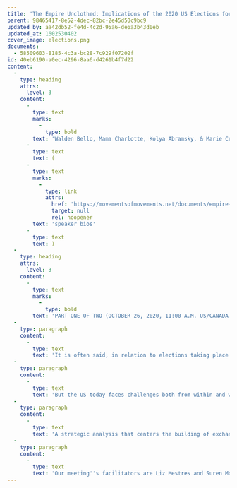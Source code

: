 ```yaml
---
title: 'The Empire Unclothed: Implications of the 2020 US Elections for Humanity and Mother Earth'
parent: 98465417-8e52-4dec-82bc-2e45d50c9bc9
updated_by: aa42db52-fe4d-4c2d-95a6-de6a3b43d0eb
updated_at: 1602530402
cover_image: elections.png
documents:
  - 58509603-8185-4c3a-bc28-7c929f07202f
id: 40eb6190-a0ec-4296-8aa6-d4261b4f7d22
content:
  -
    type: heading
    attrs:
      level: 3
    content:
      -
        type: text
        marks:
          -
            type: bold
        text: 'Walden Bello, Mama Charlotte, Kolya Abramsky, & Marie Cruz Soto speak to the US Elections and their implications for humanity & Mother Earth '
      -
        type: text
        text: (
      -
        type: text
        marks:
          -
            type: link
            attrs:
              href: 'https://movementsofmovements.net/documents/empire-unclothed-speaker-bios'
              target: null
              rel: noopener
        text: 'speaker bios'
      -
        type: text
        text: )
  -
    type: heading
    attrs:
      level: 3
    content:
      -
        type: text
        marks:
          -
            type: bold
        text: 'PART ONE OF TWO (OCTOBER 26, 2020, 11:00 A.M. US/CANADA EASTERN DAYLIGHT TIME)'
  -
    type: paragraph
    content:
      -
        type: text
        text: 'It is often said, in relation to elections taking place in the US, that “The whole world is watching." This is perhaps never more so however than this year, in November 2020. This is the case for many reasons, some more obvious than others, but most attributable to or consequent on the fact that the US is the most powerful imperial power. This time, it’s also a function of having a person as president who has swung the country and its politics to the extreme right and normalized a political culture of deceit, manipulation, and abuse – and which is resonating with similar tendencies that have arisen across the world, and especially in sub-imperial powers, as one outcome among many, of neoliberalism. '
  -
    type: paragraph
    content:
      -
        type: text
        text: 'But the US today faces challenges both from within and without, most of its own making. The white supremacy that defines the US republic is today being challenged from the streets and in popular culture by African Americans, Latinx, Indigenous, other people of color, together with self-defined white progressives and allies. Although the rebellion today recalls a previous, near-decade-long broad challenge, the civil rights and Black movements beginning in the 1960s, it confronts a very different state, one that is at once enfeebled by decades of neoliberal globalization and empowered by new surveillance and repressive capacities. Nonetheless, the authoritarian populism of its current administration, just as that of its extreme right global counterparts, renders it uninterested in effectively responding to and addressing pandemics, economic dislocations, and climate breakdown. But saying that they are ineffective or incompetent responses should not suggest that they are unimpactful; quite the contrary, the world as a whole is today being pulverized by the US ruling class’s neoliberal and militarist responses to its own inadequacies. '
  -
    type: paragraph
    content:
      -
        type: text
        text: 'A strategic analysis that centers the building of exchanges between people’s movements is the core of Movements of Movements process – of its books, website, and web event series. The Movements of Movements Conversations is therefore now looking to activist thinkers from across the world and their readings of the implications of the US elections, the first on October 16, 2020, before the elections, and the second on November 20, 2020, immediately after the elections. Our objective is to critically discuss the nature and meanings of the US elections this year, and of their implications for the peoples of the US, for the peoples of the world--both colonized and free--and for life on Mother Earth. These combined web dialogues will together chart the Movements of Movements as peoples around the world envision and work towards new realities and liberation.'
  -
    type: paragraph
    content:
      -
        type: text
        text: 'Our meeting''s facilitators are Liz Mestres and Suren Moodliar. '
---
```

